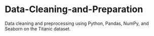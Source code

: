 # Data-Cleaning-and-Preparation
Data cleaning and preprocessing using Python, Pandas, NumPy, and Seaborn on the Titanic dataset.
